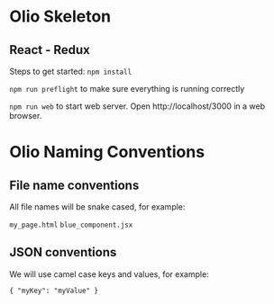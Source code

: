 # Olio Skeleton

## React - Redux

Steps to get started: 
`npm install`

`npm run preflight` to make sure everything is running correctly

`npm run web` to start web server. Open http://localhost/3000 in a web browser.

# Olio Naming Conventions

## File name conventions

All file names will be snake cased, for example:

`my_page.html`
`blue_component.jsx`

## JSON conventions

We will use camel case keys and values, for example:

`
  {
	   "myKey": "myValue"
  }
`
